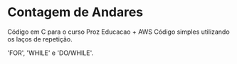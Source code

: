 # Contagem de Andares


Código em C para o curso Proz Educacao + AWS Código simples utilizando os laços de repetição.

'FOR', 'WHILE' e 'DO/WHILE'.

